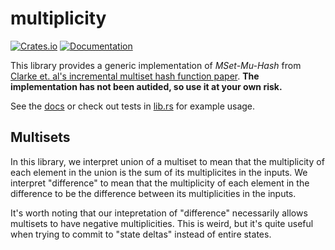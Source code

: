 multiplicity
============

[![Crates.io](https://img.shields.io/crates/v/multiplicity.svg)](https://crates.io/crates/multiplicity)
[![Documentation](https://docs.rs/multiplicity/badge.svg)](https://docs.rs/mutiplicity/)

This library provides a generic implementation of *MSet-Mu-Hash* from [Clarke et. al's incremental multiset hash function paper](https://people.csail.mit.edu/devadas/pubs/mhashes.pdf). **The implementation has not been autided, so use it at your own risk.**

See the [docs](https://docs.rs/mutiplicity/) or check out tests in [lib.rs](/src/lib.rs) for example usage.

## Multisets

In this library, we interpret union of a multiset to mean that the multiplicity of each element in the union is the sum of its multiplicites in the inputs. We interpret "difference" to mean that the multiplicity of each element in the difference to be the difference between its multiplicities in the inputs.

It's worth noting that our intepretation of "difference" necessarily allows multisets to have negative multiplicities. This is weird, but it's quite useful when trying to commit to "state deltas" instead of entire states.
